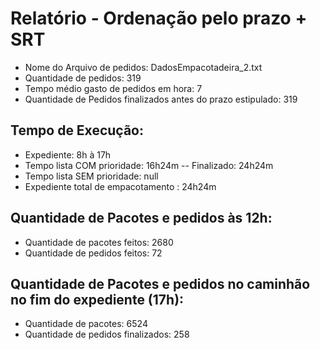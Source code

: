 # Relatório - Ordenação pelo prazo + SRT
 - Nome do Arquivo de pedidos: DadosEmpacotadeira_2.txt
 - Quantidade de pedidos: 319
 - Tempo médio gasto de pedidos em hora: 7
 - Quantidade de Pedidos finalizados antes do prazo estipulado: 319
## Tempo de Execução:
 - Expediente: 8h à 17h
 - Tempo lista COM prioridade: 16h24m -- Finalizado: 24h24m
 - Tempo lista SEM prioridade: null
 - Expediente total de empacotamento : 24h24m
## Quantidade de Pacotes e pedidos às 12h:
 - Quantidade de pacotes feitos: 2680
 - Quantidade de pedidos feitos: 72
## Quantidade de Pacotes e pedidos no caminhão no fim do expediente (17h):
 - Quantidade de pacotes: 6524
 - Quantidade de pedidos finalizados: 258
